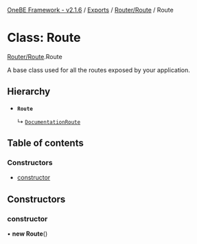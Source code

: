 [OneBE Framework - v2.1.6](../README.md) / [Exports](../modules.md) / [Router/Route](../modules/Router_Route.md) / Route

# Class: Route

[Router/Route](../modules/Router_Route.md).Route

A base class used for all the routes exposed by your application.

## Hierarchy

- **`Route`**

  ↳ [`DocumentationRoute`](Documentation_DocumentationRoute.DocumentationRoute.md)

## Table of contents

### Constructors

- [constructor](Router_Route.Route.md#constructor)

## Constructors

### constructor

• **new Route**()
